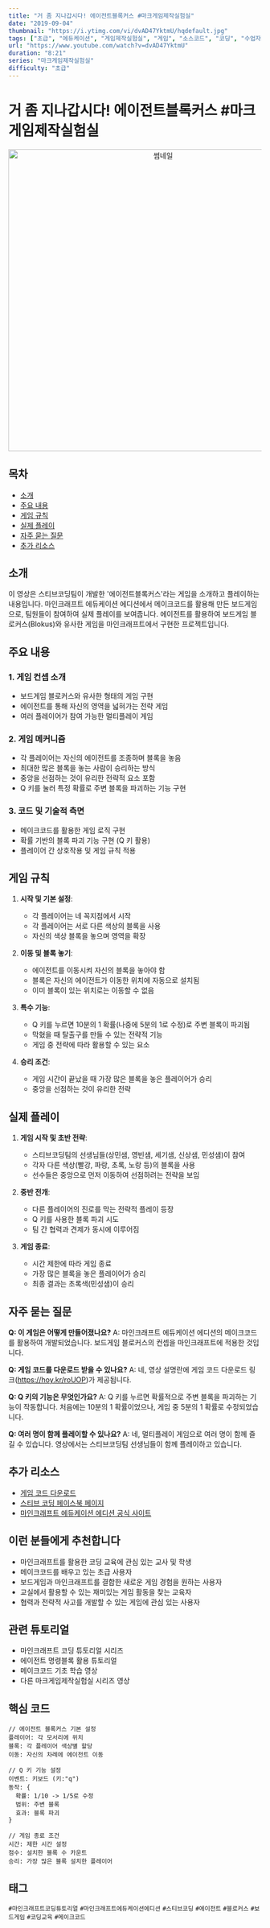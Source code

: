 ```yaml
---
title: "거 좀 지나갑시다! 에이전트블록커스 #마크게임제작실험실"
date: "2019-09-04"
thumbnail: "https://i.ytimg.com/vi/dvAD47YktmU/hqdefault.jpg"
tags: ["초급", "에듀케이션", "게임제작실험실", "게임", "소스코드", "코딩", "수업자", "롱폼"]
url: "https://www.youtube.com/watch?v=dvAD47YktmU"
duration: "8:21"
series: "마크게임제작실험실"
difficulty: "초급"
---
```


# 거 좀 지나갑시다! 에이전트블록커스 #마크게임제작실험실

<div align="center">
<img src="https://i.ytimg.com/vi/dvAD47YktmU/hqdefault.jpg" alt="썸네일" width="600"/>
</div>

## 목차
- [소개](#소개)
- [주요 내용](#주요-내용)
- [게임 규칙](#게임-규칙)
- [실제 플레이](#실제-플레이)
- [자주 묻는 질문](#자주-묻는-질문)
- [추가 리소스](#추가-리소스)

## 소개
이 영상은 스티브코딩팀이 개발한 '에이전트블록커스'라는 게임을 소개하고 플레이하는 내용입니다. 마인크래프트 에듀케이션 에디션에서 메이크코드를 활용해 만든 보드게임으로, 팀원들이 참여하여 실제 플레이를 보여줍니다. 에이전트를 활용하여 보드게임 블로커스(Blokus)와 유사한 게임을 마인크래프트에서 구현한 프로젝트입니다.

## 주요 내용

### 1. 게임 컨셉 소개
- 보드게임 블로커스와 유사한 형태의 게임 구현
- 에이전트를 통해 자신의 영역을 넓혀가는 전략 게임
- 여러 플레이어가 참여 가능한 멀티플레이 게임

### 2. 게임 메커니즘
- 각 플레이어는 자신의 에이전트를 조종하며 블록을 놓음
- 최대한 많은 블록을 놓는 사람이 승리하는 방식
- 중앙을 선점하는 것이 유리한 전략적 요소 포함
- Q 키를 눌러 특정 확률로 주변 블록을 파괴하는 기능 구현

### 3. 코드 및 기술적 측면
- 메이크코드를 활용한 게임 로직 구현
- 확률 기반의 블록 파괴 기능 구현 (Q 키 활용)
- 플레이어 간 상호작용 및 게임 규칙 적용

## 게임 규칙

1. **시작 및 기본 설정**:
   - 각 플레이어는 네 꼭지점에서 시작
   - 각 플레이어는 서로 다른 색상의 블록을 사용
   - 자신의 색상 블록을 놓으며 영역을 확장

2. **이동 및 블록 놓기**:
   - 에이전트를 이동시켜 자신의 블록을 놓아야 함
   - 블록은 자신의 에이전트가 이동한 위치에 자동으로 설치됨
   - 이미 블록이 있는 위치로는 이동할 수 없음

3. **특수 기능**:
   - Q 키를 누르면 10분의 1 확률(나중에 5분의 1로 수정)로 주변 블록이 파괴됨
   - 막혔을 때 탈출구를 만들 수 있는 전략적 기능
   - 게임 중 전략에 따라 활용할 수 있는 요소

4. **승리 조건**:
   - 게임 시간이 끝났을 때 가장 많은 블록을 놓은 플레이어가 승리
   - 중앙을 선점하는 것이 유리한 전략

## 실제 플레이

1. **게임 시작 및 초반 전략**:
   - 스티브코딩팀의 선생님들(상민샘, 영빈샘, 세기샘, 신상샘, 민성샘)이 참여
   - 각자 다른 색상(빨강, 파랑, 초록, 노랑 등)의 블록을 사용
   - 선수들은 중앙으로 먼저 이동하여 선점하려는 전략을 보임

2. **중반 전개**:
   - 다른 플레이어의 진로를 막는 전략적 플레이 등장
   - Q 키를 사용한 블록 파괴 시도
   - 팀 간 협력과 견제가 동시에 이루어짐

3. **게임 종료**:
   - 시간 제한에 따라 게임 종료
   - 가장 많은 블록을 놓은 플레이어가 승리
   - 최종 결과는 초록색(민성샘)이 승리

## 자주 묻는 질문

**Q: 이 게임은 어떻게 만들어졌나요?**
A: 마인크래프트 에듀케이션 에디션의 메이크코드를 활용하여 개발되었습니다. 보드게임 블로커스의 컨셉을 마인크래프트에 적용한 것입니다.

**Q: 게임 코드를 다운로드 받을 수 있나요?**
A: 네, 영상 설명란에 게임 코드 다운로드 링크(https://hoy.kr/roUOP)가 제공됩니다.

**Q: Q 키의 기능은 무엇인가요?**
A: Q 키를 누르면 확률적으로 주변 블록을 파괴하는 기능이 작동합니다. 처음에는 10분의 1 확률이었으나, 게임 중 5분의 1 확률로 수정되었습니다.

**Q: 여러 명이 함께 플레이할 수 있나요?**
A: 네, 멀티플레이 게임으로 여러 명이 함께 즐길 수 있습니다. 영상에서는 스티브코딩팀 선생님들이 함께 플레이하고 있습니다.

## 추가 리소스

- [게임 코드 다운로드](https://hoy.kr/roUOP)
- [스티브 코딩 페이스북 페이지](https://www.facebook.com/stvcoding/)
- [마인크래프트 에듀케이션 에디션 공식 사이트](https://education.minecraft.net/)

## 이런 분들에게 추천합니다

- 마인크래프트를 활용한 코딩 교육에 관심 있는 교사 및 학생
- 메이크코드를 배우고 있는 초급 사용자
- 보드게임과 마인크래프트를 결합한 새로운 게임 경험을 원하는 사용자
- 교실에서 활용할 수 있는 재미있는 게임 활동을 찾는 교육자
- 협력과 전략적 사고를 개발할 수 있는 게임에 관심 있는 사용자

## 관련 튜토리얼

- 마인크래프트 코딩 튜토리얼 시리즈
- 에이전트 명령블록 활용 튜토리얼
- 메이크코드 기초 학습 영상
- 다른 마크게임제작실험실 시리즈 영상

## 핵심 코드

```
// 에이전트 블록커스 기본 설정
플레이어: 각 모서리에 위치
블록: 각 플레이어 색상별 할당
이동: 자신의 차례에 에이전트 이동

// Q 키 기능 설정
이벤트: 키보드 (키:"q")
동작: {
  확률: 1/10 -> 1/5로 수정
  범위: 주변 블록
  효과: 블록 파괴
}

// 게임 종료 조건
시간: 제한 시간 설정
점수: 설치한 블록 수 카운트
승리: 가장 많은 블록 설치한 플레이어
```

## 태그
`#마인크래프트코딩튜토리얼` `#마인크래프트에듀케이션에디션` `#스티브코딩` `#에이전트` `#블로커스` `#보드게임` `#코딩교육` `#메이크코드`